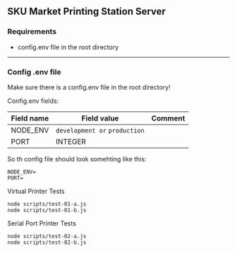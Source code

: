 ## SKU Market Printing Station Server

### Requirements
 - config.env file in the root directory

---

### Config .env file

Make sure there is a config.env file in the root directory!

Config.env fields:

| Field name | Field value  | Comment |
--- | --- | ---
| NODE_ENV | `development or` `production` ||
| PORT | INTEGER ||

So th config file should look somehting like this:

```
NODE_ENV=
PORT=
```

Virtual Printer Tests
```
node scripts/test-01-a.js
node scripts/test-01-b.js
```

Serial Port Printer Tests
```
node scripts/test-02-a.js
node scripts/test-02-b.js
```